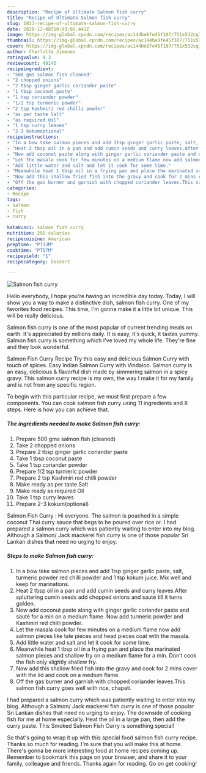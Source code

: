 ```yaml
---
description: "Recipe of Ultimate Salmon fish curry"
title: "Recipe of Ultimate Salmon fish curry"
slug: 1033-recipe-of-ultimate-salmon-fish-curry
date: 2020-12-08T10:03:01.441Z
image: https://img-global.cpcdn.com/recipes/ac144be8fe45f107/751x532cq70/salmon-fish-curry-recipe-main-photo.jpg
thumbnail: https://img-global.cpcdn.com/recipes/ac144be8fe45f107/751x532cq70/salmon-fish-curry-recipe-main-photo.jpg
cover: https://img-global.cpcdn.com/recipes/ac144be8fe45f107/751x532cq70/salmon-fish-curry-recipe-main-photo.jpg
author: Charlotte Jimenez
ratingvalue: 4.3
reviewcount: 49145
recipeingredient:
- "500 gms salmon fish cleaned"
- "2 chopped onions"
- "2 tbsp ginger garlic coriander paste"
- "1 tbsp coconut paste"
- "1 tsp coriander powder"
- "1/2 tsp turmeric powder"
- "2 tsp Kashmiri red chilli powder"
- "as per taste Salt"
- "as required Oil"
- "1 tsp curry leaves"
- "2-3 kokumoptional"
recipeinstructions:
- "In a bow take salmon pieces and add 1tsp ginger garlic paste, salt, turmeric powder red chilli powder and 1 tsp kokum juice. Mix well and keep for marinations."
- "Heat 2 tbsp oil in a pan and add cumin seeds and curry leaves.After spluttering cumin seeds add chopped onions and sauté till it turns golden."
- "Now add coconut paste along with ginger garlic coriander paste and sauté for a min on a medium flame. Now add turmeric powder and Kashmiri red chilli powder."
- "Let the masala cook for few minutes on a medium flame now add salmon pieces like tale pieces and head pieces coat with the masala."
- "Add little water and salt and let it cook for some time."
- "Meanwhile heat 1 tbsp oil in a frying pan and place the marinated salmon pieces and shallow fry on a medium flame for a min. Don’t cook the fish only slightly shallow fry."
- "Now add this shallow fried fish into the gravy and cook for 2 mins cover with the lid and cook on a medium flame."
- "Off the gas burner and garnish with chopped coriander leaves.This salmon fish curry goes well with rice, chapati."
categories:
- Recipe
tags:
- salmon
- fish
- curry

katakunci: salmon fish curry 
nutrition: 291 calories
recipecuisine: American
preptime: "PT33M"
cooktime: "PT57M"
recipeyield: "1"
recipecategory: Dessert

---
```



![Salmon fish curry](https://img-global.cpcdn.com/recipes/ac144be8fe45f107/751x532cq70/salmon-fish-curry-recipe-main-photo.jpg)

Hello everybody, I hope you're having an incredible day today. Today, I will show you a way to make a distinctive dish, salmon fish curry. One of my favorites food recipes. This time, I'm gonna make it a little bit unique. This will be really delicious.

Salmon fish curry is one of the most popular of current trending meals on earth. It's appreciated by millions daily. It is easy, it's quick, it tastes yummy. Salmon fish curry is something which I've loved my whole life. They're fine and they look wonderful.

Salmon Fish Curry Recipe Try this easy and delicious Salmon Curry with touch of spices. Easy Indian Salmon Curry with Vindaloo. Salmon curry is an easy, delicious &amp; flavorful dish made by simmering salmon in a spicy gravy. This salmon curry recipe is my own, the way I make it for my family and is not from any specific region.


To begin with this particular recipe, we must first prepare a few components. You can cook salmon fish curry using 11 ingredients and 8 steps. Here is how you can achieve that.

<!--inarticleads1-->

##### The ingredients needed to make Salmon fish curry:

1. Prepare 500 gms salmon fish (cleaned)
1. Take 2 chopped onions
1. Prepare 2 tbsp ginger garlic coriander paste
1. Take 1 tbsp coconut paste
1. Take 1 tsp coriander powder
1. Prepare 1/2 tsp turmeric powder
1. Prepare 2 tsp Kashmiri red chilli powder
1. Make ready as per taste Salt
1. Make ready as required Oil
1. Take 1 tsp curry leaves
1. Prepare 2-3 kokum(optional)


Salmon Fish Curry : Hi everyone. The salmon is poached in a simple coconut Thai curry sauce that begs to be poured over rice or. I had prepared a salmon curry which was patiently waiting to enter into my blog. Although a Salmon/ Jack mackerel fish curry is one of those popular Sri Lankan dishes that need no urging to enjoy. 

<!--inarticleads2-->

##### Steps to make Salmon fish curry:

1. In a bow take salmon pieces and add 1tsp ginger garlic paste, salt, turmeric powder red chilli powder and 1 tsp kokum juice. Mix well and keep for marinations.
1. Heat 2 tbsp oil in a pan and add cumin seeds and curry leaves.After spluttering cumin seeds add chopped onions and sauté till it turns golden.
1. Now add coconut paste along with ginger garlic coriander paste and sauté for a min on a medium flame. Now add turmeric powder and Kashmiri red chilli powder.
1. Let the masala cook for few minutes on a medium flame now add salmon pieces like tale pieces and head pieces coat with the masala.
1. Add little water and salt and let it cook for some time.
1. Meanwhile heat 1 tbsp oil in a frying pan and place the marinated salmon pieces and shallow fry on a medium flame for a min. Don’t cook the fish only slightly shallow fry.
1. Now add this shallow fried fish into the gravy and cook for 2 mins cover with the lid and cook on a medium flame.
1. Off the gas burner and garnish with chopped coriander leaves.This salmon fish curry goes well with rice, chapati.


I had prepared a salmon curry which was patiently waiting to enter into my blog. Although a Salmon/ Jack mackerel fish curry is one of those popular Sri Lankan dishes that need no urging to enjoy. The downside of cooking fish for me at home especially. Heat the oil in a large pan, then add the curry paste. This Smoked Salmon Fish Curry is something special! 

So that's going to wrap it up with this special food salmon fish curry recipe. Thanks so much for reading. I'm sure that you will make this at home. There's gonna be more interesting food at home recipes coming up. Remember to bookmark this page on your browser, and share it to your family, colleague and friends. Thanks again for reading. Go on get cooking!
